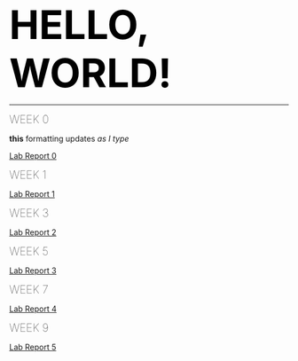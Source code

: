 <span style="color:black;font-weight:700;font-size:72px">
    HELLO, WORLD!
</span>

---

<span style="color:black;font-weight:50;font-size:20px">
    WEEK 0
</span>

**this** formatting updates _as I type_

[Lab Report 0](https://ijjones.github.io/cse15l-lab-reports/lab-report-1-week-0.html)


<span style="color:black;font-weight:50;font-size:20px">
    WEEK 1
</span>

[Lab Report 1](https://ijjones.github.io/cse15l-lab-reports/lab-report-1-week-1.html)


<span style="color:black;font-weight:50;font-size:20px">
    WEEK 3
</span>

[Lab Report 2](https://ijjones.github.io/cse15l-lab-reports/lab-report-1-week-3.html)

<span style="color:black;font-weight:50;font-size:20px">
    WEEK 5
</span>

[Lab Report 3](https://ijjones.github.io/cse15l-lab-reports/lab-report-week-5.html)

<span style="color:black;font-weight:50;font-size:20px">
    WEEK 7
</span>

[Lab Report 4](https://ijjones.github.io/cse15l-lab-reports/lab-report-4-week-7.html)

<span style="color:black;font-weight:50;font-size:20px">
    WEEK 9
</span>

[Lab Report 5](https://ijjones.github.io/cse15l-lab-reports/lab-report-5-week-9.html)
